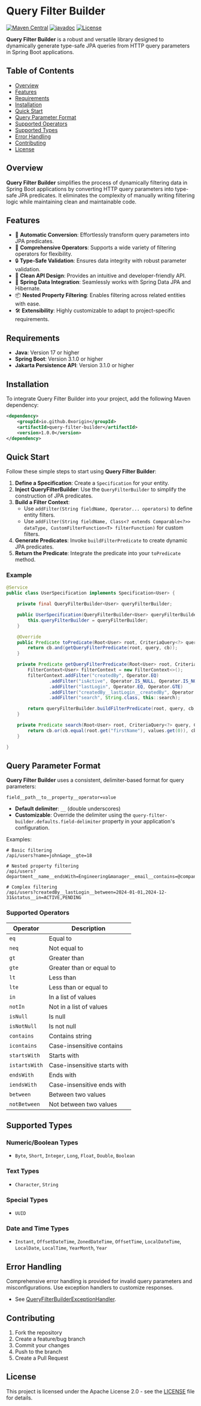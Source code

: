 # Query Filter Builder

[![Maven Central](https://img.shields.io/maven-central/v/io.github.0xorigin/query-filter-builder.svg)](https://search.maven.org/artifact/io.github.0xorigin/query-filter-builder)
[![javadoc](https://javadoc.io/badge2/io.github.0xorigin/query-filter-builder/javadoc.svg)](https://javadoc.io/doc/io.github.0xorigin/query-filter-builder)
[![License](https://img.shields.io/badge/License-Apache%202.0-blue.svg)](https://opensource.org/licenses/Apache-2.0)

**Query Filter Builder** is a robust and versatile library designed to dynamically generate type-safe JPA queries from HTTP query parameters in Spring Boot applications.

## Table of Contents
- [Overview](#overview)
- [Features](#features)
- [Requirements](#requirements)
- [Installation](#installation)
- [Quick Start](#quick-start)
- [Query Parameter Format](#query-parameter-format)
- [Supported Operators](#supported-operators)
- [Supported Types](#supported-types)
- [Error Handling](#error-handling)
- [Contributing](#contributing)
- [License](#license)

## Overview

**Query Filter Builder** simplifies the process of dynamically filtering data in Spring Boot applications by converting HTTP query parameters into type-safe JPA predicates. It eliminates the complexity of manually writing filtering logic while maintaining clean and maintainable code.

## Features

- 🚀 **Automatic Conversion**: Effortlessly transform query parameters into JPA predicates.
- 🎯 **Comprehensive Operators**: Supports a wide variety of filtering operators for flexibility.
- 🔒 **Type-Safe Validation**: Ensures data integrity with robust parameter validation.
- 🎨 **Clean API Design**: Provides an intuitive and developer-friendly API.
- 🔌 **Spring Data Integration**: Seamlessly works with Spring Data JPA and Hibernate.
- 📦 **Nested Property Filtering**: Enables filtering across related entities with ease.
- 🛠 **Extensibility**: Highly customizable to adapt to project-specific requirements.

## Requirements

- **Java**: Version 17 or higher
- **Spring Boot**: Version 3.1.0 or higher
- **Jakarta Persistence API**: Version 3.1.0 or higher

## Installation

To integrate Query Filter Builder into your project, add the following Maven dependency:

```xml
<dependency>
    <groupId>io.github.0xorigin</groupId>
    <artifactId>query-filter-builder</artifactId>
    <version>1.0.0</version>
</dependency>
```

## Quick Start

Follow these simple steps to start using **Query Filter Builder**:

1. **Define a Specification**: Create a `Specification` for your entity.
2. **Inject QueryFilterBuilder**: Use the `QueryFilterBuilder` to simplify the construction of JPA predicates.
3. **Build a Filter Context**:
    - Use `addFilter(String fieldName, Operator... operators)` to define entity filters.
    - Use `addFilter(String fieldName, Class<? extends Comparable<?>> dataType, CustomFilterFunction<T> filterFunction)` for custom filters.
4. **Generate Predicates**: Invoke `buildFilterPredicate` to create dynamic JPA predicates.
5. **Return the Predicate**: Integrate the predicate into your `toPredicate` method.

### Example

```java
@Service
public class UserSpecification implements Specification<User> {

    private final QueryFilterBuilder<User> queryFilterBuilder;

    public UserSpecification(QueryFilterBuilder<User> queryFilterBuilder) {
        this.queryFilterBuilder = queryFilterBuilder;
    }

    @Override
    public Predicate toPredicate(Root<User> root, CriteriaQuery<?> query, CriteriaBuilder cb) {
        return cb.and(getQueryFilterPredicate(root, query, cb));
    }

    private Predicate getQueryFilterPredicate(Root<User> root, CriteriaQuery<?> query, CriteriaBuilder cb) {
        FilterContext<User> filterContext = new FilterContext<>();
        filterContext.addFilter("createdBy", Operator.EQ)
                .addFilter("isActive", Operator.IS_NULL, Operator.IS_NOT_NULL)
                .addFilter("lastLogin", Operator.EQ, Operator.GTE)
                .addFilter("createdBy__lastLogin__createdBy", Operator.EQ)
                .addFilter("search", String.class, this::search);

        return queryFilterBuilder.buildFilterPredicate(root, query, cb, filterContext);
    }

    private Predicate search(Root<User> root, CriteriaQuery<?> query, CriteriaBuilder cb, List<?> values, ErrorWrapper errorWrapper) {
        return cb.or(cb.equal(root.get("firstName"), values.get(0)), cb.equal(root.get("lastName"), values.get(0)));
    }

}
```

## Query Parameter Format

**Query Filter Builder** uses a consistent, delimiter-based format for query parameters:

```
field__path__to__property__operator=value
```

- **Default delimiter**: `__` (double underscores)
- **Customizable**: Override the delimiter using the `query-filter-builder.defaults.field-delimiter` property in your application's configuration.

Examples:
```
# Basic filtering
/api/users?name=john&age__gte=18

# Nested property filtering
/api/users?department__name__endsWith=Engineering&manager__email__contains=@company.com

# Complex filtering
/api/users?createdBy__lastLogin__between=2024-01-01,2024-12-31&status__in=ACTIVE,PENDING
```

### Supported Operators

| Operator      | Description                  |
|---------------|------------------------------|
| `eq`          | Equal to                     |
| `neq`         | Not equal to                 |
| `gt`          | Greater than                 |
| `gte`         | Greater than or equal to     |
| `lt`          | Less than                    |
| `lte`         | Less than or equal to        |
| `in`          | In a list of values          |
| `notIn`       | Not in a list of values      |
| `isNull`      | Is null                      |
| `isNotNull`   | Is not null                  |
| `contains`    | Contains string              |
| `icontains`   | Case-insensitive contains    |
| `startsWith`  | Starts with                  |
| `istartsWith` | Case-insensitive starts with |
| `endsWith`    | Ends with                    |
| `iendsWith`   | Case-insensitive ends with   |
| `between`     | Between two values           |
| `notBetween`  | Not between two values       |

## Supported Types

### Numeric/Boolean Types
- `Byte`, `Short`, `Integer`, `Long`, `Float`, `Double`, `Boolean`

### Text Types
- `Character`, `String`

### Special Types
- `UUID`

### Date and Time Types
- `Instant`, `OffsetDateTime`, `ZonedDateTime`, `OffsetTime`, `LocalDateTime`, `LocalDate`, `LocalTime`, `YearMonth`, `Year`

## Error Handling

Comprehensive error handling is provided for invalid query parameters and misconfigurations. Use exception handlers to customize responses.
- See [QueryFilterBuilderExceptionHandler](https://github.com/0xOrigin/query-filter-builder/blob/master/src/main/java/io/github/_0xorigin/queryfilterbuilder/QueryFilterBuilderExceptionHandler.java).

## Contributing

1. Fork the repository
2. Create a feature/bug branch
3. Commit your changes
4. Push to the branch
5. Create a Pull Request

## License

This project is licensed under the Apache License 2.0 - see the [LICENSE](LICENSE) file for details.